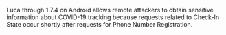 Luca through 1.7.4 on Android allows remote attackers to obtain sensitive information about COVID-19 tracking because requests related to Check-In State occur shortly after requests for Phone Number Registration.
